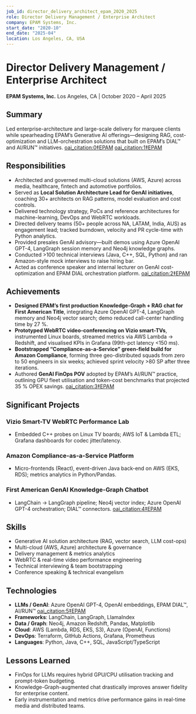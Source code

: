 ```yaml
---
job_id: director_delivery_architect_epam_2020_2025
role: Director Delivery Management / Enterprise Architect
company: EPAM Systems, Inc.
start_date: "2020-10"
end_date: "2025-04"
location: Los Angeles, CA, USA
---
```

# Director Delivery Management / Enterprise Architect
**EPAM Systems, Inc.**
Los Angeles, CA | October 2020 – April 2025

## Summary
Led enterprise-architecture and large-scale delivery for marquee clients while spearheading EPAM’s Generative AI offerings—designing RAG, cost-optimization and LLM-orchestration solutions that built on EPAM’s DIAL™ and AI/RUN™ initiatives.  [oai_citation:0‡EPAM](https://www.epam.com/about/newsroom/press-releases/2023/epam-launches-dial-a-unified-generative-ai-orchestration-platform?utm_source=chatgpt.com) [oai_citation:1‡EPAM](https://www.epam.com/about/newsroom/press-releases/2025/what-is-holding-up-ai-adoption-for-businesses-new-epam-study-reveals-key-findings.html?utm_source=chatgpt.com)

## Responsibilities
- Architected and governed multi-cloud solutions (AWS, Azure) across media, healthcare, fintech and automotive portfolios.
- Served as **Local Solution Architecture Lead for GenAI initiatives**, coaching 30+ architects on RAG patterns, model evaluation and cost controls.
- Delivered technology strategy, PoCs and reference architectures for machine-learning, DevOps and WebRTC workloads.
- Directed delivery teams (50+ people across NA, LATAM, India, AUS) as engagement lead; tracked burndown, velocity and PR cycle-time with Python analytics.
- Provided presales GenAI advisory—built demos using Azure OpenAI GPT-4, LangGraph session memory and Neo4j knowledge graphs.
- Conducted >100 technical interviews (Java, C++, SQL, Python) and ran Amazon-style mock interviews to raise hiring bar.
- Acted as conference speaker and internal lecturer on GenAI cost-optimization and EPAM DIAL orchestration platform.  [oai_citation:2‡EPAM](https://www.epam.com/services/artificial-intelligence/generative-ai?utm_source=chatgpt.com)

## Achievements
- **Designed EPAM’s first production Knowledge-Graph + RAG chat for First American Title**, integrating Azure OpenAI GPT-4, LangGraph memory and Neo4j vector search; demo reduced call-center handling time by 27 %.
- **Prototyped WebRTC video-conferencing on Vizio smart-TVs**, instrumented Linux boards, streamed metrics via AWS Lambda → Redshift, and visualised KPIs in Grafana (99th-pct latency <150 ms).
- **Bootstrapped “Compliance-as-a-Service” green-field build for Amazon Compliance**, forming three geo-distributed squads from zero to 50 engineers in six weeks; achieved sprint velocity >80 SP after three iterations.
- Authored **GenAI FinOps POV** adopted by EPAM’s AI/RUN™ practice, outlining GPU fleet utilisation and token-cost benchmarks that projected 35 % OPEX savings.  [oai_citation:3‡EPAM](https://www.epam.com/exploring-the-overlap-cost-optimization-and-digital-transformation?utm_source=chatgpt.com)

## Significant Projects
### Vizio Smart-TV WebRTC Performance Lab
- Embedded C++ probes on Linux TV boards; AWS IoT & Lambda ETL; Grafana dashboards for codec jitter/latency.

### Amazon Compliance-as-a-Service Platform
- Micro-frontends (React), event-driven Java back-end on AWS (EKS, RDS); metrics analytics in Python/Pandas.

### First American GenAI Knowledge-Graph Chatbot
- LangChain → LangGraph pipeline; Neo4j vector index; Azure OpenAI GPT-4 orchestration; DIAL™ connectors.  [oai_citation:4‡EPAM](https://www.epam.com/about/newsroom/press-releases/2023/epam-releases-ai-powered-dial-platform-for-open-source-helping-companies-quickly-advance-generative-ai-and-llm-driven-solutions?utm_source=chatgpt.com)

## Skills
- Generative AI solution architecture (RAG, vector search, LLM cost-ops)
- Multi-cloud (AWS, Azure) architecture & governance
- Delivery management & metrics analytics
- WebRTC & real-time video performance engineering
- Technical interviewing & team bootstrapping
- Conference speaking & technical evangelism

## Technologies
- **LLMs / GenAI**: Azure OpenAI GPT-4, OpenAI embeddings, EPAM DIAL™, AI/RUN™    [oai_citation:5‡EPAM](https://www.epam.com/about/newsroom/press-releases/2023/epam-launches-dial-a-unified-generative-ai-orchestration-platform?utm_source=chatgpt.com)
- **Frameworks**: LangChain, LangGraph, LlamaIndex
- **Data / Graph**: Neo4j, Amazon Redshift, Pandas, Matplotlib
- **Cloud**: AWS (Lambda, RDS, EKS, S3), Azure (OpenAI, Functions)
- **DevOps**: Terraform, GitHub Actions, Grafana, Prometheus
- **Languages**: Python, Java, C++, SQL, JavaScript/TypeScript

## Lessons Learned
- FinOps for LLMs requires hybrid GPU/CPU utilisation tracking and prompt-token budgeting.
- Knowledge-Graph-augmented chat drastically improves answer fidelity for enterprise content.
- Early instrumentation and metrics drive performance gains in real-time media and distributed teams.
